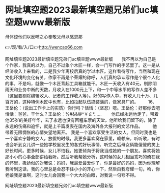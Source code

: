 # 网址填空题2023最新填空题兄弟们uc填空题www最新版
母体谅他们以反哺之心奉敬父母以感恩那

👉/观/看/入/口👉http://wencao66.com

网址填空题2023最新填空题兄弟们uc填空题www最新版　　我不再以为自己是个作家，我真的以为，自己不过象个木匠一样，会一门写作的手艺罢了。这一是从经济收入上来看的，二是我少年离校后真的学过木匠。这样看待写作，当然和现在文化环境的变化有关，作家不再是个荣耀的称呼，人们真的承认写作是个很个人化的事，不是吗，就像一个木匠背起工具箱就能干。木匠一天收入有40元，剔除阴雨天和业务中断的天数，月收入在1000元上下，和一个中等水平的写作人差不多（这里要剔除编辑收入、记者的工作收入等）。好的写作人中，有收入几十万、几百万的，这种特例木匠中也有，比如拉起队伍搞装潢的，做家具厂的。
　　16、王岳伦：（说出工作卡上的实质）你行吗？恬恬：（坚忍）嗯。王岳伦：好那你去吧恬恬：爸爸，干什么？王岳伦：%#&&@^￥￡*……
　　他已经永远地走了，带着他35岁的美好年华，去了永远也没有回程车票的天堂。他所给我们留下的，除了永远的伤痛和追怀，就是上千篇发表在国内及海外各大报刊的文艺作品。
　　他带着无限惆怅的心情失望地离开。
我是一个喜欢享受生活的女人，但同时我也是一个喜欢宁静的女人。放假的时候，我更多喜欢窝在家里，赖赖床，听听歌，有时也会听到女儿讲一些她学校里发生的各式好玩事情，听完之后母女俩能傻傻的笑上好长时间。更多时候，女儿不怕我，她更倾向于将我当成她的一个朋友。喜欢将她那小小的心事全部讲给我听。然后听我帮她分析，这时候的女儿相当乖巧的倚在我的怀里，撒娇似的对我说：妈妈，我最爱最爱你了，你是最好的妈妈，因为你理解我听到这话，我的心里总是会忍不住小小的开心一下，然后自我夸耀一句，哈，你老娘我是谁啊，这时女儿会回我一个大大的白眼，对我说一句夸不得。

网址填空题2023最新填空题兄弟们uc填空题www最新版
